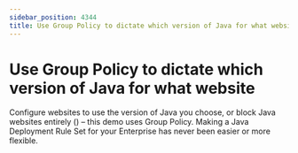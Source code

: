 ```yaml
---
sidebar_position: 4344
title: Use Group Policy to dictate which version of Java for what website
---
```


# Use Group Policy to dictate which version of Java for what website

Configure websites to use the version of Java you choose, or block Java websites entirely () – this demo uses Group Policy. Making a Java Deployment Rule Set for your Enterprise has never been easier or more flexible.